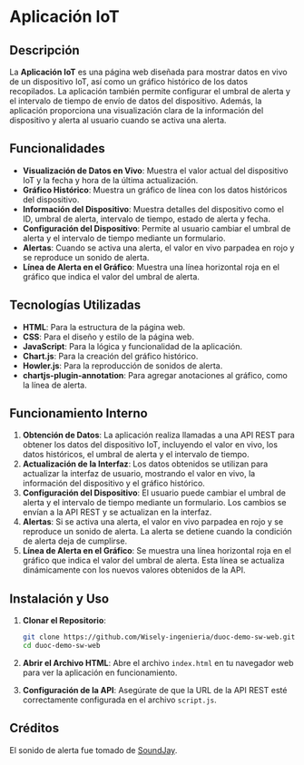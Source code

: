 # Aplicación IoT

## Descripción

La **Aplicación IoT** es una página web diseñada para mostrar datos en vivo de un dispositivo IoT, así como un gráfico histórico de los datos recopilados. La aplicación también permite configurar el umbral de alerta y el intervalo de tiempo de envío de datos del dispositivo. Además, la aplicación proporciona una visualización clara de la información del dispositivo y alerta al usuario cuando se activa una alerta.

## Funcionalidades

- **Visualización de Datos en Vivo**: Muestra el valor actual del dispositivo IoT y la fecha y hora de la última actualización.
- **Gráfico Histórico**: Muestra un gráfico de línea con los datos históricos del dispositivo.
- **Información del Dispositivo**: Muestra detalles del dispositivo como el ID, umbral de alerta, intervalo de tiempo, estado de alerta y fecha.
- **Configuración del Dispositivo**: Permite al usuario cambiar el umbral de alerta y el intervalo de tiempo mediante un formulario.
- **Alertas**: Cuando se activa una alerta, el valor en vivo parpadea en rojo y se reproduce un sonido de alerta.
- **Línea de Alerta en el Gráfico**: Muestra una línea horizontal roja en el gráfico que indica el valor del umbral de alerta.

## Tecnologías Utilizadas

- **HTML**: Para la estructura de la página web.
- **CSS**: Para el diseño y estilo de la página web.
- **JavaScript**: Para la lógica y funcionalidad de la aplicación.
- **Chart.js**: Para la creación del gráfico histórico.
- **Howler.js**: Para la reproducción de sonidos de alerta.
- **chartjs-plugin-annotation**: Para agregar anotaciones al gráfico, como la línea de alerta.

## Funcionamiento Interno

1. **Obtención de Datos**: La aplicación realiza llamadas a una API REST para obtener los datos del dispositivo IoT, incluyendo el valor en vivo, los datos históricos, el umbral de alerta y el intervalo de tiempo.
2. **Actualización de la Interfaz**: Los datos obtenidos se utilizan para actualizar la interfaz de usuario, mostrando el valor en vivo, la información del dispositivo y el gráfico histórico.
3. **Configuración del Dispositivo**: El usuario puede cambiar el umbral de alerta y el intervalo de tiempo mediante un formulario. Los cambios se envían a la API REST y se actualizan en la interfaz.
4. **Alertas**: Si se activa una alerta, el valor en vivo parpadea en rojo y se reproduce un sonido de alerta. La alerta se detiene cuando la condición de alerta deja de cumplirse.
5. **Línea de Alerta en el Gráfico**: Se muestra una línea horizontal roja en el gráfico que indica el valor del umbral de alerta. Esta línea se actualiza dinámicamente con los nuevos valores obtenidos de la API.

## Instalación y Uso

1. **Clonar el Repositorio**:
   ```bash
   git clone https://github.com/Wisely-ingenieria/duoc-demo-sw-web.git
   cd duoc-demo-sw-web
   ```

2. **Abrir el Archivo HTML**:
   Abre el archivo `index.html` en tu navegador web para ver la aplicación en funcionamiento.

3. **Configuración de la API**:
   Asegúrate de que la URL de la API REST esté correctamente configurada en el archivo `script.js`.

## Créditos

El sonido de alerta fue tomado de [SoundJay](https://www.soundjay.com/).